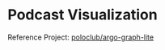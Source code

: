 # Podcast Visualization

Reference Project:
[poloclub/argo-graph-lite](https://github.com/poloclub/argo-graph-lite)
